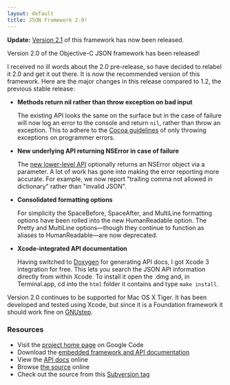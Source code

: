 ```yaml
---
layout: default
title: JSON Framework 2.0!
---
```


**Update:**
<a href="http://devblog.brautaset.org/2008/08/30/json-framework-21/">Version 2.1</a> of this framework has now been released.

Version 2.0 of the Objective-C JSON framework has been released!

I received no ill words about the 2.0 pre-release, so have decided to relabel it 2.0 and get it out there. It is now the recommended version of this framework. Here are the major changes in this release compared to 1.2, the previous stable release:

<ul>
<li><strong>Methods return nil rather than throw exception on bad input</strong>

The existing API looks the same on the surface but in the case of failure will now log an error to the console and return <code>nil</code>, rather than throw an exception. This to adhere to the <a href="http://developer.apple.com/ReleaseNotes/Cocoa/RN-ObjectiveC/index.html#//apple_ref/doc/uid/TP40004309-DontLinkElementID_11">Cocoa guidelines</a> of only throwing exceptions on programmer errors. </li>

<li><strong>New underlying API returning NSError in case of failure</strong>

The <a href="http://code.brautaset.org/JSON/interface_s_b_j_s_o_n.html">new lower-level API</a> optionally returns an NSError object via a parameter. A lot of work has gone into making the error reporting more accurate. For example, we now report "trailing comma not allowed in dictionary" rather than "invalid JSON".</li>

<li><strong>Consolidated formatting options</strong>

For simplicity the SpaceBefore, SpaceAfter, and MultiLine formatting options have been rolled into the new HumanReadable option. The Pretty and MultiLine options&mdash;though they continue to function as aliases to HumanReadable&mdash;are now deprecated.

<li><strong>Xcode-integrated API documentation</strong>

Having switched to <a href="http://www.stack.nl/~dimitri/doxygen/">Doxygen</a> for generating API docs, I got Xcode&nbsp;3 integration for free. This lets you search the JSON API information directly from within Xcode. To install it open the .dmg and, in Terminal.app, cd into the <code>html</code> folder it contains and type <code>make install</code>. </li>


</ul>

Version 2.0 continues to be supported for Mac OS X Tiger. It has been developed and tested using Xcode, but since it is a Foundation framework it should work fine on <a href="http://gnustep.org/">GNUstep</a>.

<h3>Resources</h3>

<ul>

<li>Visit the <a href="http://code.google.com/p/json-framework/">project home page</a> on Google Code</li>
<li>Download the <a href="http://json-framework.googlecode.com/files/JSON_2.0.dmg">embedded framework and API documentation</a></li>
<li>View the <a href="http://code.brautaset.org/JSON/">API docs</a> online</li>
<li>Browse <a href="http://code.google.com/p/json-framework/source/browse/tags/2.0">the source</a> online </li>
<li>Check out the source from this <a href="http://json-framework.googlecode.com/svn/tags/2.0/">Subversion tag</a></li>
</ul>
